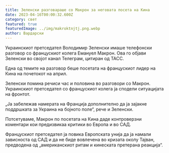 ```yaml
---
title: Зеленски разговараше со Макрон за неговата посета на Кина
date: 2023-04-16T00:00:32.600Z
category: свет
featured: true
featuredImage: ../img/makroktnjtj.png.webp
author: Вардарски
---
```


Украинскиот претседател Володимир Зеленски имаше телефонски разговор со францускиот колега Емануел Макрон. Ова го објави Зеленски во својот канал Телеграм, цитиран од ТАСС.

Една од темите на разговор беше посетата на францускиот лидер на Кина на почетокот на април.

Зеленски помина речиси час и половина во разговори со Макрон. Украинскиот претседател со францускиот колега ја сподели ситуацијата на фронтот.

„Ја забележав намерата на Франција дополнително да ја зајакне поддршката за Украина на бојното поле“, рече и Зеленски.

Потсетуваме, Макрон по посетата на Кина даде контроверзни коментари кои предизвикаа критики во Европа и во САД.

Францускиот претседател ја повика Европската унија да ја намали зависноста од САД и да не биде вовлечена во кризата околу Тајван, предводена од „американскиот ритам и кинеската претерана реакција“.
